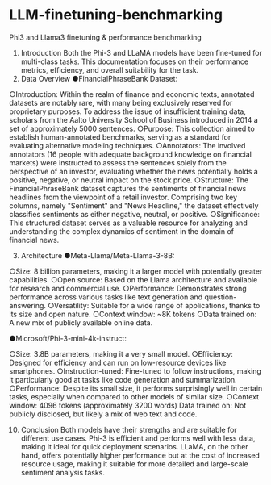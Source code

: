 # LLM-finetuning-benchmarking
Phi3 and Llama3 finetuning &amp; performance benchmarking
1. Introduction
Both the Phi-3 and LLaMA models have been fine-tuned for multi-class tasks. This documentation focuses on their performance metrics, efficiency, and overall suitability for the task.
2. Data Overview
●FinancialPhraseBank Dataset:

○Introduction: Within the realm of finance and economic texts, annotated datasets are notably rare, with many being exclusively reserved for proprietary purposes. To address the issue of insufficient training data, scholars from the Aalto University School of Business introduced in 2014 a set of approximately 5000 sentences.
○Purpose: This collection aimed to establish human-annotated benchmarks, serving as a standard for evaluating alternative modeling techniques.
○Annotators: The involved annotators (16 people with adequate background knowledge on financial markets) were instructed to assess the sentences solely from the perspective of an investor, evaluating whether the news potentially holds a positive, negative, or neutral impact on the stock price.
○Structure: The FinancialPhraseBank dataset captures the sentiments of financial news headlines from the viewpoint of a retail investor. Comprising two key columns, namely "Sentiment" and "News Headline," the dataset effectively classifies sentiments as either negative, neutral, or positive.
○Significance: This structured dataset serves as a valuable resource for analyzing and understanding the complex dynamics of sentiment in the domain of financial news.

3. Architecture
●Meta-Llama/Meta-Llama-3-8B:

○Size: 8 billion parameters, making it a larger model with potentially greater capabilities.
○Open source: Based on the Llama architecture and available for research and commercial use.
○Performance: Demonstrates strong performance across various tasks like text generation and question-answering.
○Versatility: Suitable for a wide range of applications, thanks to its size and open nature.
○Context window: ~8K tokens 
○Data trained on: A new mix of publicly available online data.

●Microsoft/Phi-3-mini-4k-instruct:

○Size: 3.8B parameters, making it a very small model.
○Efficiency: Designed for efficiency and can run on low-resource devices like smartphones.
○Instruction-tuned: Fine-tuned to follow instructions, making it particularly good at tasks like code generation and summarization.
○Performance: Despite its small size, it performs surprisingly well in certain tasks, especially when compared to other models of similar size.
○Context window: 4096 tokens (approximately 3200 words)
Data trained on: Not publicly disclosed, but likely a mix of web text and code.

10. Conclusion
Both models have their strengths and are suitable for different use cases. Phi-3 is efficient and performs well with less data, making it ideal for quick deployment scenarios. LLaMA, on the other hand, offers potentially higher performance but at the cost of increased resource usage, making it suitable for more detailed and large-scale sentiment analysis tasks.
